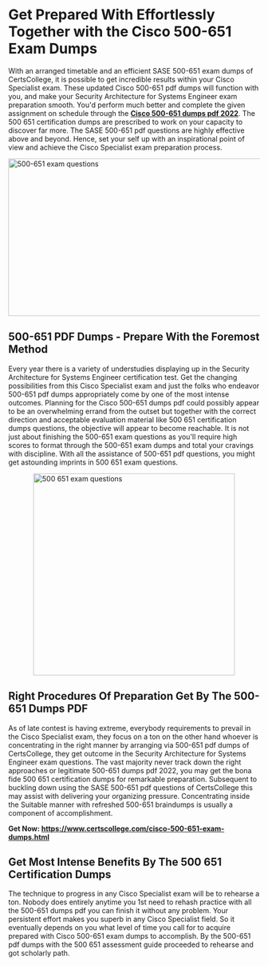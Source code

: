 <h1><strong>Get Prepared With Effortlessly Together with the Cisco 500-651 Exam Dumps&nbsp;</strong></h1>
<p><span style="font-weight: 400;">With an arranged timetable and an efficient SASE 500-651 exam dumps of CertsCollege, it is possible to get incredible results within your Cisco Specialist exam. These updated Cisco 500-651 pdf dumps will function with you, and make your Security Architecture for Systems Engineer exam preparation smooth. You'd perform much better and complete the given assignment on schedule through the <strong><a href="https://www.certscollege.com/cisco-500-651-exam-dumps.html">Cisco 500-651 dumps pdf 2022</a></strong>. The 500 651 certification dumps are prescribed to work on your capacity to discover far more. The SASE 500-651 pdf questions are highly effective above and beyond. Hence, set your self up with an inspirational point of view and achieve the Cisco Specialist exam preparation process.&nbsp;</span></p>
<p><span style="font-weight: 400;"><img style="display: block; margin-left: auto; margin-right: auto;" src="https://i.ibb.co/CPDK3ps/Yellow-and-Blue-Initiative-Blog-Banner.png" alt="500-651 exam questions" width="559" height="315" /></span></p>
<h2><strong>500-651 PDF Dumps - Prepare With the Foremost Method</strong></h2>
<p><span style="font-weight: 400;">Every year there is a variety of understudies displaying up in the Security Architecture for Systems Engineer certification test. Get the changing possibilities from this Cisco Specialist exam and just the folks who endeavor 500-651 pdf dumps appropriately come by one of the most intense outcomes. Planning for the Cisco 500-651 dumps pdf could possibly appear to be an overwhelming errand from the outset but together with the correct direction and acceptable evaluation material like 500 651 certification dumps questions, the objective will appear to become reachable. It is not just about finishing the 500-651 exam questions as you'll require high scores to format through the 500-651 exam dumps and total your cravings with discipline. With all the assistance of 500-651 pdf questions, you might get astounding imprints in 500 651 exam questions.</span></p>
<p><span style="font-weight: 400;"><a href="https://tinyurl.com/y7vquocu"><img style="display: block; margin-left: auto; margin-right: auto;" src="https://i.ibb.co/9tMrhdY/Teacher-Appreciation-Invitation.png" alt="500 651 exam questions " width="404" height="404" /></a></span></p>
<h2><strong>Right Procedures Of Preparation Get By The 500-651 Dumps PDF</strong></h2>
<p><span style="font-weight: 400;">As of late contest is having extreme, everybody requirements to prevail in the Cisco Specialist exam, they focus on a ton on the other hand whoever is concentrating in the right manner by arranging via 500-651 pdf dumps of CertsCollege, they get outcome in the Security Architecture for Systems Engineer exam questions. The vast majority never track down the right approaches or legitimate 500-651 dumps pdf 2022, you may get the bona fide 500 651 certification dumps for remarkable preparation. Subsequent to buckling down using the SASE 500-651 pdf questions of CertsCollege this may assist with delivering your organizing pressure. Concentrating inside the Suitable manner with refreshed 500-651 braindumps is usually a component of accomplishment.</span></p>
<p><span style="font-weight: 400;"><strong>Get Now: <a href="https://www.certscollege.com/cisco-500-651-exam-dumps.html">https://www.certscollege.com/cisco-500-651-exam-dumps.html</a></strong></span></p>
<h2><strong>Get Most Intense Benefits By The 500 651 Certification Dumps</strong></h2>
<p><span style="font-weight: 400;">The technique to progress in any Cisco Specialist exam will be to rehearse a ton. Nobody does entirely anytime you 1st need to rehash practice with all the 500-651 dumps pdf you can finish it without any problem. Your persistent effort makes you superb in any Cisco Specialist field. So it eventually depends on you what level of time you call for to acquire prepared with Cisco 500-651 exam dumps to accomplish. By the 500-651 pdf dumps with the 500 651 assessment guide proceeded to rehearse and got scholarly path.</span></p>
